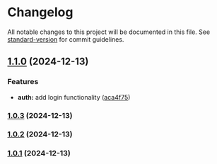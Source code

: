 # Changelog

All notable changes to this project will be documented in this file. See [standard-version](https://github.com/conventional-changelog/standard-version) for commit guidelines.

## [1.1.0](https://github.com/sureshsrinivas/nodejs/compare/v1.0.3...v1.1.0) (2024-12-13)


### Features

* **auth:** add login functionality ([aca4f75](https://github.com/sureshsrinivas/nodejs/commit/aca4f75c9580dfbaf22aabbad384c60636bc2b5f))

### [1.0.3](https://github.com/sureshsrinivas/nodejs/compare/v1.0.2...v1.0.3) (2024-12-13)

### [1.0.2](https://github.com/sureshsrinivas/nodejs/compare/v1.0.1...v1.0.2) (2024-12-13)

### [1.0.1](https://github.com/sureshsrinivas/nodejs/compare/v1.0.0...v1.0.1) (2024-12-13)
